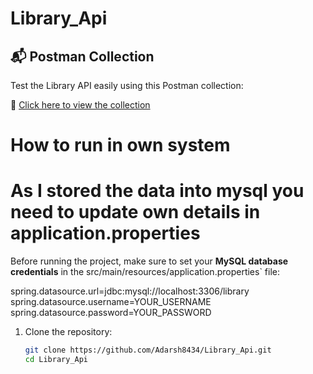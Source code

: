 # Library_Api

## 📬 Postman Collection

Test the Library API easily using this Postman collection:

🔗 [Click here to view the collection](https://documenter.getpostman.com/view/34759469/2sB34foMGL)


# How to run in own system

# As I stored the data into mysql you need to update own details in application.properties
Before running the project, make sure to set your **MySQL database credentials** in the src/main/resources/application.properties` file:


spring.datasource.url=jdbc:mysql://localhost:3306/library
spring.datasource.username=YOUR_USERNAME
spring.datasource.password=YOUR_PASSWORD

1. Clone the repository:
   ```bash
   git clone https://github.com/Adarsh8434/Library_Api.git
   cd Library_Api
